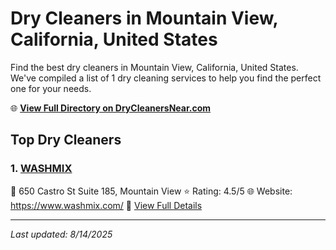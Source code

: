 # Dry Cleaners in Mountain View, California, United States

Find the best dry cleaners in Mountain View, California, United States. We've compiled a list of 1 dry cleaning services to help you find the perfect one for your needs.

🌐 **[View Full Directory on DryCleanersNear.com](https://drycleanersnear.com/city/US/California/Mountain%20View)**

## Top Dry Cleaners

### 1. [WASHMIX](https://drycleanersnear.com/dryCleaner/689d43d1756b71cad101f3dd/washmix)
📍 650 Castro St Suite 185, Mountain View
⭐ Rating: 4.5/5
🌐 Website: https://www.washmix.com/
🔗 [View Full Details](https://drycleanersnear.com/dryCleaner/689d43d1756b71cad101f3dd/washmix)


---

*Last updated: 8/14/2025*
